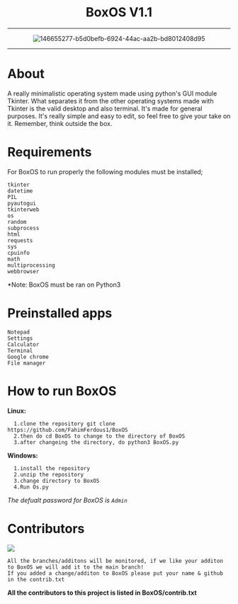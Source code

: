 <div align="center">

# BoxOS V1.1

<hr>
  
  ![146655277-b5d0befb-6924-44ac-aa2b-bd8012408d95](https://user-images.githubusercontent.com/79488582/154825247-466cc66d-d78a-4775-a7fc-711a8b0af082.jpg)

<hr>
</div>

# About
A really minimalistic operating system made using python's GUI module Tkinter. What separates it from the other operating systems made with Tkinter is the valid desktop and also terminal. It's made for general purposes.
It's really simple and easy to edit, so feel free to give your take on it. Remember, think outside the box. 

# Requirements
For BoxOS to run properly the following modules must be installed;
```
tkinter
datetime
PIL
pyautogui
tkinterweb
os
random
subprocess
html
requests
sys
cpuinfo
math
multiprocessing
webbrowser
```
*Note: BoxOS must be ran on Python3

# Preinstalled apps
```
Notepad
Settings
Calculator
Terminal
Google chrome
File manager
```

# How to run BoxOS
**Linux:**
```
  1.clone the repository git clone https://github.com/FahimFerdous1/BoxOS
  2.then do cd BoxOS to change to the directory of BoxOS
  3.after changeing the directory, do python3 BoxOS.py
```  
**Windows:**
```
  1.install the repository
  2.unzip the repository
  3.change directory to BoxOS
  4.Run Os.py
```
*The defualt password for BoxOS is `Admin`*

# Contributors

<img src = "https://contrib.rocks/image?repo=FahimFerdous1/BoxOS"/>

```
All the branches/additons will be monitored, if we like your additon to BoxOS we will add it to the main branch!
If you added a change/additon to BoxOS please put your name & github in the contrib.txt
```
**All the contributors to this project is listed in BoxOS/contrib.txt**

